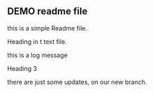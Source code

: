 ## DEMO readme file

this is a simple Readme file.

Heading in t text file.

this is a log message

Heading 3

there are just some updates, on our new branch.